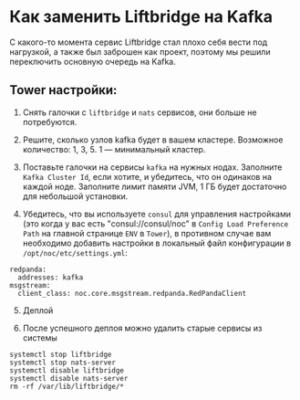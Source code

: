 # Как заменить Liftbridge на Kafka


С какого-то момента сервис Liftbridge стал плохо себя вести под нагрузкой, а также был заброшен как проект, поэтому мы решили переключить основную очередь на Kafka.


## Tower настройки:

1. Снять галочки с `liftbridge` и `nats` сервисов, они больше не потребуются. 

2. Решите, сколько узлов kafka будет в вашем кластере. Возможное количество: 1, 3, 5. 1 — минимальный кластер.

3. Поставьте галочки на сервисы `kafka` на нужных нодах. Заполните `Kafka Cluster Id`, если хотите, и убедитесь, что он одинаков на каждой ноде. Заполните лимит памяти JVM, 1 ГБ будет достаточно для небольшой установки.

4. Убедитесь, что вы используете `consul` для управления настройками (это когда у вас есть "consul://consul/noc" в `Config Load Preference Path` на главной странице `ENV` в `Tower`), в противном случае вам необходимо добавить настройки в локальный файл конфигурации в `/opt/noc/etc/settings.yml`:

```
redpanda:
  addresses: kafka
msgstream:
  client_class: noc.core.msgstream.redpanda.RedPandaClient
```

5. Деплой

6. После успешного деплоя можно удалить старые сервисы из системы

```
systemctl stop liftbridge
systemctl stop nats-server
systemctl disable liftbridge
systemctl disable nats-server
rm -rf /var/lib/liftbridge/*
```
